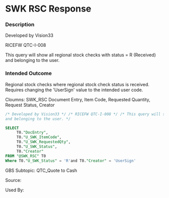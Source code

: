 # SWK RSC Response

### Description

Developed by Vision33

RICEFW QTC-I-008

This query will show all regional stock checks with status = R (Received) and belonging to the user.​

### Intended Outcome

​Regional stock checks where regional stock check status is received. Requires changing the 'UserSign' value to the intended user code.

Cloumns: SWK_RSC Document Entry, Item Code, Requested Quantity, Request Status, Creator

```sql
/* Developed by Vision33 */ /* RICEFW QTC-I-008 */ /* This query will show all regional stock checks with status = R (Received)
and belonging to the user. */

SELECT
	 T0."DocEntry",
	 T0."U_SWK_ItemCode",
	 T0."U_SWK_RequestedQty",
	 T0."U_SWK_Status",
	 T0."Creator"
FROM "@SWK_RSC" T0
Where T0."U_SWK_Status" = 'R'and T0."Creator" = 'UserSign'
```

GBS Subtopic: QTC_Quote to Cash

Source:

Used By:
